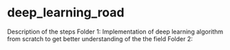 # deep_learning_road
Description of the steps
  Folder 1: Implementation of deep learning algorithm from scratch to get better understanding of the the field
  Folder 2: 
